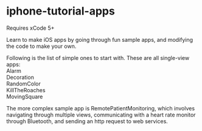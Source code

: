 # iphone-tutorial-apps

Requires xCode 5+

Learn to make iOS apps by going through fun sample apps, and modifying the code to make your own.<br/>

Following is the list of simple ones to start with. These are all single-view apps:<br/>
Alarm<br/>
Decoration<br/>
RandomColor<br/>
KillTheRoaches<br/>
MovingSquare<br/>

The more complex sample app is RemotePatientMonitoring, which involves navigating through multiple views, communicating with a heart rate monitor through Bluetooth, and sending an http request to web services. 
